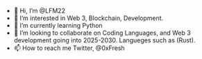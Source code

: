 - 👋 Hi, I’m @LFM22
- 👀 I’m interested in Web 3, Blockchain, Development. 
- 🌱 I’m currently learning Python
- 💞️ I’m looking to collaborate on Coding Languages, and Web 3 development going into 2025-2030. Langueges such as (Rust).
- 📫 How to reach me Twitter, @0xFresh

<!---
LFM22/LFM22 is a ✨ special ✨ repository because its `README.md` (this file) appears on your GitHub profile.
You can click the Preview link to take a look at your changes.
--->
